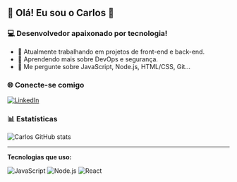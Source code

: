 ## 👋 Olá! Eu sou o Carlos 🚀

### 💻 Desenvolvedor apaixonado por tecnologia!

- 🔭 Atualmente trabalhando em projetos de front-end e back-end.
- 🌱 Aprendendo mais sobre DevOps e segurança.
- 💬 Me pergunte sobre JavaScript, Node.js, HTML/CSS, Git...

### 🌐 Conecte-se comigo
[![LinkedIn](https://img.shields.io/badge/LinkedIn-blue?style=for-the-badge&logo=linkedin)](https://linkedin.com/in/seuusuario)


### 📊 Estatísticas
![Carlos GitHub stats](https://github-readme-stats.vercel.app/api?username=seuusuario&show_icons=true&theme=radical)

---

**Tecnologias que uso:**

![JavaScript](https://img.shields.io/badge/-JavaScript-black?style=flat-square&logo=javascript)
![Node.js](https://img.shields.io/badge/-Node.js-black?style=flat-square&logo=node.js)
![React](https://img.shields.io/badge/-React-black?style=flat-square&logo=react)
